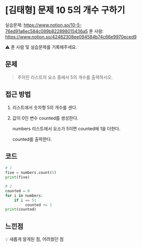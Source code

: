 # [김태형] 문제 10 5의 개수 구하기

실습문제: https://www.notion.so/10-5-76ed91a6ec584c089b822898015436a5
푼 사람: https://www.notion.so/42482308ee094584b74c66e9970eced9

<aside>
⚠️ 푼 사람 및 실습문제를 기록해주세요.

</aside>

## 문제

> 주어진 리스트의 요소 중에서 5의 개수를 출력하시오.
> 

## 접근 방법

1. 리스트에서 숫자형 5의 개수를 센다.
2. 값이 0인 변수 counted를 생성한다.
    
    numbers 리스트에서 요소가 5이면 counted에 1을 더한다.
    
    counted를 출력한다.
    

## 코드

```python
# 1 
five = numbers.count(5)
print(five)

# 2
counted = 0
for i in numbers:
	if i == 5:
		 counted += 1
print(counted)
```

## 느낀점

<aside>
💡 새롭게 알게된 점, 어려웠던 점

</aside>